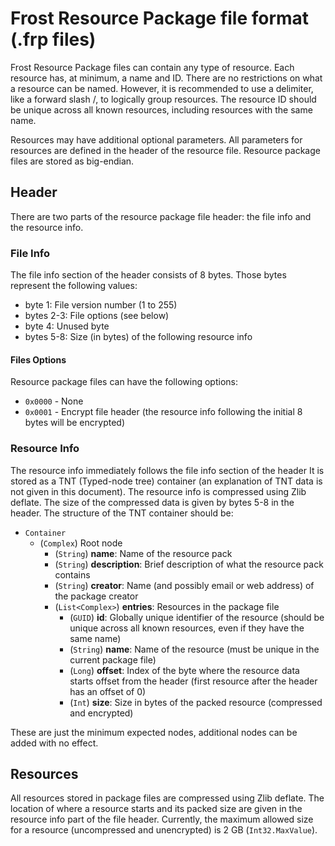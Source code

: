 Frost Resource Package file format (.frp files)
===============================================

Frost Resource Package files can contain any type of resource.
Each resource has, at minimum, a name and ID.
There are no restrictions on what a resource can be named.
However, it is recommended to use a delimiter, like a forward slash /, to logically group resources.
The resource ID should be unique across all known resources, including resources with the same name.

Resources may have additional optional parameters.
All parameters for resources are defined in the header of the resource file.
Resource package files are stored as big-endian.

Header
------

There are two parts of the resource package file header: the file info and the resource info.

### File Info ###

The file info section of the header consists of 8 bytes.
Those bytes represent the following values:

* byte 1:    File version number (1 to 255)
* bytes 2-3: File options (see below)
* byte 4:    Unused byte
* bytes 5-8: Size (in bytes) of the following resource info

#### Files Options ####

Resource package files can have the following options:

* `0x0000` - None
* `0x0001` - Encrypt file header (the resource info following the initial 8 bytes will be encrypted)

### Resource Info ###

The resource info immediately follows the file info section of the header
It is stored as a TNT (Typed-node tree) container (an explanation of TNT data is not given in this document).
The resource info is compressed using Zlib deflate.
The size of the compressed data is given by bytes 5-8 in the header.
The structure of the TNT container should be:

- `Container`
	- (`Complex`) Root node
		- (`String`) **name**: Name of the resource pack
		- (`String`) **description**: Brief description of what the resource pack contains
		- (`String`) **creator**: Name (and possibly email or web address) of the package creator
		- (`List<Complex>`) **entries**: Resources in the package file
			- (`GUID`) **id**: Globally unique identifier of the resource (should be unique across all known resources, even if they have the same name)
			- (`String`) **name**: Name of the resource (must be unique in the current package file)
			- (`Long`) **offset**: Index of the byte where the resource data starts offset from the header (first resource after the header has an offset of 0)
			- (`Int`) **size**: Size in bytes of the packed resource (compressed and encrypted)

These are just the minimum expected nodes, additional nodes can be added with no effect.

Resources
---------

All resources stored in package files are compressed using Zlib deflate.
The location of where a resource starts and its packed size are given in the resource info part of the file header.
Currently, the maximum allowed size for a resource (uncompressed and unencrypted) is 2 GB (`Int32.MaxValue`).
